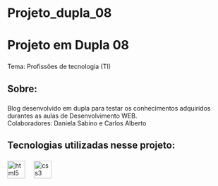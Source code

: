 # Projeto_dupla_08

<h1 align="left">Projeto em Dupla 08</h1>

###

<p align="left">Tema: Profissões de tecnologia (TI)</p>

###

<h2 align="left">Sobre:</h2>

###

<p align="left">Blog desenvolvido em dupla para testar os conhecimentos adquiridos durantes as aulas de Desenvolvimento WEB.<br>Colaboradores: Daniela Sabino e Carlos Alberto</p>

###

<h2 align="left">Tecnologias utilizadas nesse projeto:</h2>

###

<div align="left">
  <img src="https://cdn.jsdelivr.net/gh/devicons/devicon/icons/html5/html5-original.svg" height="40" alt="html5 logo"  />
  <img width="12" />
  <img src="https://cdn.jsdelivr.net/gh/devicons/devicon/icons/css3/css3-original.svg" height="40" alt="css3 logo"  />
</div>

###
